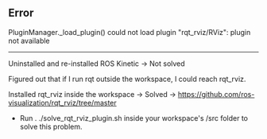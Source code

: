 ## Error

PluginManager._load_plugin() could not load plugin "rqt_rviz/RViz": plugin not available

---

Uninstalled and re-installed ROS Kinetic -> Not solved

Figured out that if I run rqt outside the workspace, I could reach rqt_rviz.

Installed rqt_rviz inside the workspace -> Solved -> https://github.com/ros-visualization/rqt_rviz/tree/master

 - Run . ./solve_rqt_rviz_plugin.sh inside your workspace's /src folder to solve this problem.

																																																																																																																																								
